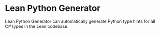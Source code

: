 # Lean Python Generator

Lean Python Generator can automatically generate Python type hints for all C# types in the Lean codebase.
